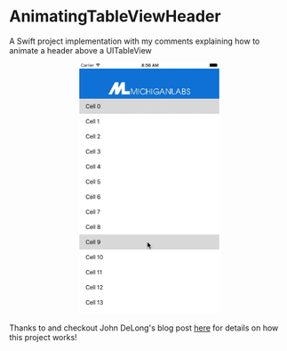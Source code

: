 # AnimatingTableViewHeader
A Swift project implementation with my comments explaining how to animate a header above a UITableView

<p align="center">
   <img src="https://github.com/skyeyvapor/AnimatingTableViewHeader/blob/master/demo.gif?raw=true" height="450">
</p>


Thanks to and checkout John DeLong's blog post [here](https://michiganlabs.com/ios/development/2016/05/31/ios-animating-uitableview-header/)
for details on how this project works!
